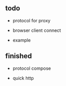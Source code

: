 ## todo

- protocol for proxy

- browser client connect

- example

## finished

- protocol compose <done>

- quick http <done>
